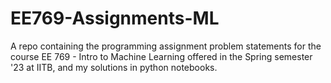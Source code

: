 # EE769-Assignments-ML
A repo containing the programming assignment problem statements for the course EE 769 - Intro to Machine Learning offered in the Spring semester '23 at IITB, and my solutions in python notebooks.
